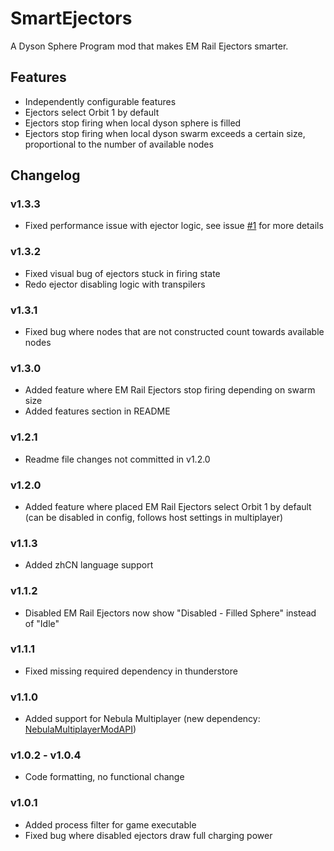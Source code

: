 # SmartEjectors
A Dyson Sphere Program mod that makes EM Rail Ejectors smarter.

## Features
- Independently configurable features
- Ejectors select Orbit 1 by default
- Ejectors stop firing when local dyson sphere is filled
- Ejectors stop firing when local dyson swarm exceeds a certain size, proportional to the number of available nodes

## Changelog
### v1.3.3
- Fixed performance issue with ejector logic, see issue [#1](https://github.com/DanielHeEGG/SmartEjectors/issues/1) for more details
### v1.3.2
- Fixed visual bug of ejectors stuck in firing state
- Redo ejector disabling logic with transpilers
### v1.3.1
- Fixed bug where nodes that are not constructed count towards available nodes
### v1.3.0
- Added feature where EM Rail Ejectors stop firing depending on swarm size
- Added features section in README
### v1.2.1
- Readme file changes not committed in v1.2.0
### v1.2.0
- Added feature where placed EM Rail Ejectors select Orbit 1 by default (can be disabled in config, follows host settings in multiplayer)
### v1.1.3
- Added zhCN language support
### v1.1.2
- Disabled EM Rail Ejectors now show "Disabled - Filled Sphere" instead of "Idle"
### v1.1.1
- Fixed missing required dependency in thunderstore
### v1.1.0
- Added support for Nebula Multiplayer (new dependency: [NebulaMultiplayerModAPI](https://dsp.thunderstore.io/package/nebula/NebulaMultiplayerModApi/))
### v1.0.2 - v1.0.4
- Code formatting, no functional change
### v1.0.1
- Added process filter for game executable
- Fixed bug where disabled ejectors draw full charging power
